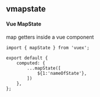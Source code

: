 ## vmapstate
#### Vue MapState
map getters inside a vue component
```
import { mapState } from 'vuex';

export default {
	computed: {
		...mapState([
			${1:'nameOfState'},
		])
	},
};
```